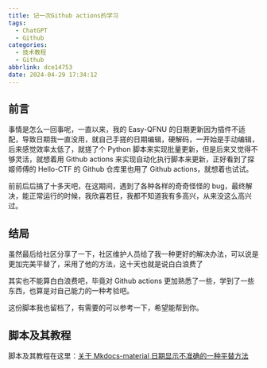 ```yaml
---
title: 记一次Github actions的学习
tags:
  - ChatGPT
  - Github
categories:
  - 技术教程
  - Github
abbrlink: dce14753
date: 2024-04-29 17:34:12
---
```


## 前言

事情是怎么一回事呢，一直以来，我的 Easy-QFNU 的日期更新因为插件不适配，导致日期我一直没用，就自己手搓的日期编辑，硬解码，一开始是手动编辑，后来感觉效率太低了，就搓了个 Python 脚本来实现批量更新，但是后来又觉得不够灵活，就想着用 Github actions 来实现自动化执行脚本来更新，正好看到了探姬师傅的 Hello-CTF 的 Github 仓库里也用了 Github actions，就想着也试试。

前前后后搞了十多天吧，在这期间，遇到了各种各样的奇奇怪怪的 bug，最终解决，能正常运行的时候，我欣喜若狂，我都不知道我有多高兴，从来没这么高兴过。

## 结局

虽然最后给社区分享了一下，社区维护人员给了我一种更好的解决办法，可以说是更加完美平替了，采用了他的方法，这十天也就是说白白浪费了

其实也不能算白白浪费吧，毕竟对 Github actions 更加熟悉了一些，学到了一些东西，也算是对自己能力的一种考验吧。

这份脚本我也留档了，有需要的可以参考一下，希望能帮到你。

## 脚本及其教程

脚本及其教程在这里：[关于 Mkdocs-material 日期显示不准确的一种平替方法](https://blog.w1ndys.top/posts/512a6b20)
